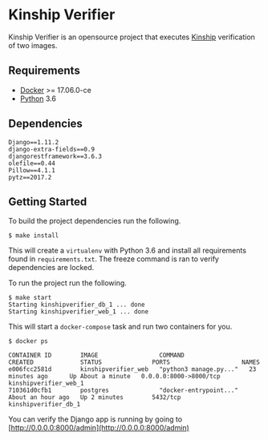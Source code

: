 Kinship Verifier
=========

Kinship Verifier is an opensource project that executes [Kinship](https://github.com/GMDays/Kinship) verification of two images.


Requirements
------------

* [Docker](https://www.docker.com/) >= 17.06.0-ce
* [Python](https://www.python.org/downloads/release/python-360/) 3.6

Dependencies
------------



```
Django==1.11.2
django-extra-fields==0.9
djangorestframework==3.6.3
olefile==0.44
Pillow==4.1.1
pytz==2017.2
```

Getting Started
--------------

To build the project dependencies run the following.

```
$ make install
```

This will create a `virtualenv` with Python 3.6 and install all requirements found in `requirements.txt`. The freeze command is ran to verify dependencies are locked.

To run the project run the following.

```
$ make start
Starting kinshipverifier_db_1 ... done
Starting kinshipverifier_web_1 ... done
```

This will start a `docker-compose` task and run two containers for you.

```
$ docker ps

CONTAINER ID        IMAGE                 COMMAND                  CREATED             STATUS              PORTS                    NAMES
e006fcc2581d        kinshipverifier_web   "python3 manage.py..."   23 minutes ago      Up About a minute   0.0.0.0:8000->8000/tcp   kinshipverifier_web_1
710361d0cfb1        postgres              "docker-entrypoint..."   About an hour ago   Up 2 minutes        5432/tcp                 kinshipverifier_db_1
```

You can verify the Django app is running by going to [http://0.0.0.0:8000/admin](http://0.0.0.0:8000/admin)
